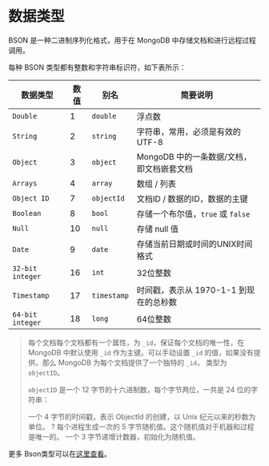 # 数据类型

BSON 是一种二进制序列化格式，用于在 MongoDB 中存储文档和进行远程过程调用。

每种 BSON 类型都有整数和字符串标识符，如下表所示：

| 数据类型 | 数值 | 别名 | 简要说明 |
| ---- | ---- | ---- | ---- |
| `Double` | 1 | `double` | 浮点数 |
| `String` | 2 | `string` |  字符串，常用，必须是有效的UTF-8 |
| `Object` | 3 | `object` | MongoDB 中的一条数据/文档，即文档嵌套文档 |
| `Arrays` | 4 | `array` | 数组 / 列表 |
| `Object ID` | 7 | `objectId` | 文档ID / 数据的ID，数据的主键 |
| `Boolean` | 8 | `bool`  | 存储一个布尔值，`true` 或 `false` |
| `Null` | 10 | `null` | 存储 null 值 |
| `Date` | 9 | `date` | 存储当前日期或时间的UNIX时间格式 |
| `32-bit integer` | 16  | `int` | 32位整数 |
| `Timestamp` | 17 | `timestamp` | 时间戳，表示从 1970-1-1 到现在的总秒数 |
| `64-bit integer` | 18  | `long` | 64位整数 |

> 每个文档每个文档都有一个属性，为 `_id`，保证每个文档的唯一性，在 MongoDB 中默认使用 `_id` 作为主键。可以手动设置 `_id` 的值，如果没有提供，那么 MongoDB 为每个文档提供了一个独特的 `_id`， 类型为 `objectID`。
> 
>
> `objectID` 是一个 12 字节的十六进制数，每个字节两位，一共是 24 位的字符串：
> 
> 一个 4 字节的时间戳，表示 ObjectId 的创建，以 Unix 纪元以来的秒数为单位。
>? 每个进程生成一次的 5 字节随机值。这个随机值对于机器和过程是唯一的。
一个 3 字节递增计数器，初始化为随机值。


更多 Bson类型可以在[这里查看](https://www.mongodb.com/docs/manual/reference/bson-types/#bson-types)。